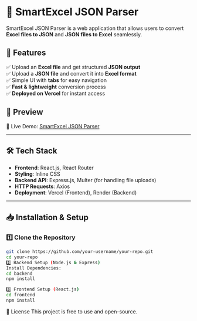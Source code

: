 # 📝 SmartExcel JSON Parser  

SmartExcel JSON Parser is a web application that allows users to convert **Excel files to JSON** and **JSON files to Excel** seamlessly.  

## 🚀 Features  
✅ Upload an **Excel file** and get structured **JSON output**  
✅ Upload a **JSON file** and convert it into **Excel format**  
✅ Simple UI with **tabs** for easy navigation  
✅ **Fast & lightweight** conversion process  
✅ **Deployed on Vercel** for instant access  

## 📸 Preview  
🚀 Live Demo: [SmartExcel JSON Parser](https://smart-excel-json-client.vercel.app/)

---

## 🛠️ Tech Stack  
- **Frontend**: React.js, React Router  
- **Styling**: Inline CSS  
- **Backend API**: Express.js, Multer (for handling file uploads)  
- **HTTP Requests**: Axios  
- **Deployment**: Vercel (Frontend), Render (Backend)  

---

## 📥 Installation & Setup  

### 1️⃣ Clone the Repository  
```bash
git clone https://github.com/your-username/your-repo.git
cd your-repo
2️⃣ Backend Setup (Node.js & Express)
Install Dependencies:
cd backend
npm install

3️⃣ Frontend Setup (React.js)
cd frontend
npm install

```
📄 License
This project is free to use and open-source.
